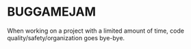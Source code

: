 # BUGGAMEJAM

When working on a project with a limited amount of time, code quality/safety/organization goes bye-bye. 
